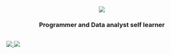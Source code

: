 <h1 align="center">
    <img src="https://readme-typing-svg.herokuapp.com/?font=Righteous&size=35&center=true&vCenter=true&width=500&height=70&duration=4000&lines=Hi+There!+👋;+I'm+Natthaya+!;" />
</h1>
<h3 align="center">Programmer and Data analyst self learner</h3>

<br/>

<div align="center>
  
  Currently learning : **Python programming, Power BI**
  
</div>
<div align="center">
  <a href="mailto:natthayas@gmail.com">
      <img src="https://img.shields.io/badge/Gmail-D14836?style=for-the-badge&logo=gmail&logoColor=white">
  </a>
  <a href="https://www.linkedin.com/in/natthaya-suebpru-a95a38a8/">
      <img src="https://img.shields.io/badge/LinkedIn-0077B5?style=for-the-badge&logo=linkedin&logoColor=white">
  </a>
</div>
